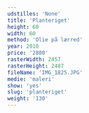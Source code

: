 ```yaml
---
udstilles: 'None'
title: 'Planteriget'
height: 60
width: 60
method: 'Olie på lærred'
year: 2010
price: '2800'
rasterWidth: 2457
rasterHeight: 2487
fileName: 'IMG_1825.JPG'
medie: 'maleri'
show: 'yes'
slug: 'planteriget'
weight: '130'
---
```

